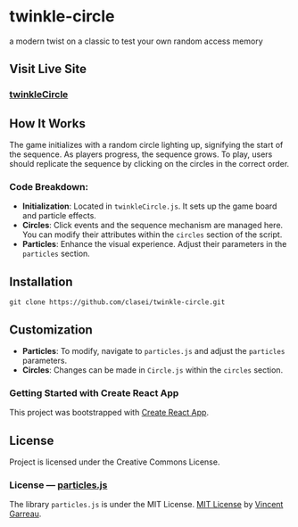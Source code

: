 # twinkle-circle
a modern twist on a classic to test your own random access memory


## Visit Live Site
### [twinkleCircle](https://clasei.github.io/twinkle-circle/)

## How It Works
The game initializes with a random circle lighting up, signifying the start of the sequence. As players progress, the sequence grows. To play, users should replicate the sequence by clicking on the circles in the correct order.

### Code Breakdown:
- **Initialization**: Located in `twinkleCircle.js`. It sets up the game board and particle effects.
- **Circles**: Click events and the sequence mechanism are managed here. You can modify their attributes within the `circles` section of the script.
- **Particles**: Enhance the visual experience. Adjust their parameters in the `particles` section.

## Installation
`git clone https://github.com/clasei/twinkle-circle.git`

## Customization
- **Particles**: To modify, navigate to `particles.js` and adjust the `particles` parameters.
- **Circles**: Changes can be made in `Circle.js` within the `circles` section.

### Getting Started with Create React App
This project was bootstrapped with [Create React App](https://github.com/facebook/create-react-app).

## License
Project is licensed under the Creative Commons License.

### License — [particles.js](https://github.com/VincentGarreau/particles.js)
The library `particles.js` is under the MIT License.
[MIT License](https://github.com/VincentGarreau/particles.js/blob/master/LICENSE.md) by [Vincent Garreau](https://github.com/VincentGarreau).
